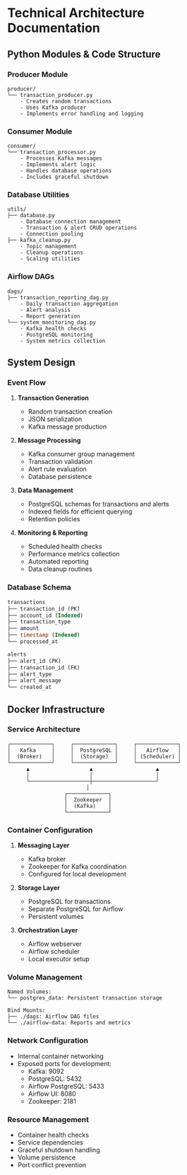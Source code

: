 # Technical Architecture Documentation

## Python Modules & Code Structure

### Producer Module
```
producer/
└── transaction_producer.py
    - Creates random transactions
    - Uses Kafka producer
    - Implements error handling and logging
```

### Consumer Module
```
consumer/
└── transaction_processor.py
    - Processes Kafka messages
    - Implements alert logic
    - Handles database operations
    - Includes graceful shutdown
```

### Database Utilities
```
utils/
├── database.py
    - Database connection management
    - Transaction & alert CRUD operations
    - Connection pooling
├── kafka_cleanup.py
    - Topic management
    - Cleanup operations
    - Scaling utilities
```

### Airflow DAGs
```
dags/
├── transaction_reporting_dag.py
    - Daily transaction aggregation
    - Alert analysis
    - Report generation
└── system_monitoring_dag.py
    - Kafka health checks
    - PostgreSQL monitoring
    - System metrics collection
```

## System Design

### Event Flow
1. **Transaction Generation**
   - Random transaction creation
   - JSON serialization
   - Kafka message production

2. **Message Processing**
   - Kafka consumer group management
   - Transaction validation
   - Alert rule evaluation
   - Database persistence

3. **Data Management**
   - PostgreSQL schemas for transactions and alerts
   - Indexed fields for efficient querying
   - Retention policies

4. **Monitoring & Reporting**
   - Scheduled health checks
   - Performance metrics collection
   - Automated reporting
   - Data cleanup routines

### Database Schema
```sql
transactions
├── transaction_id (PK)
├── account_id (Indexed)
├── transaction_type
├── amount
├── timestamp (Indexed)
└── processed_at

alerts
├── alert_id (PK)
├── transaction_id (FK)
├── alert_type
├── alert_message
└── created_at
```

## Docker Infrastructure

### Service Architecture
```
┌─────────────┐     ┌─────────────┐     ┌─────────────┐
│   Kafka     │     │  PostgreSQL │     │   Airflow   │
│  (Broker)   │     │  (Storage)  │     │ (Scheduler) │
└─────────────┘     └─────────────┘     └─────────────┘
      ▲                   ▲                    ▲
      │                   │                    │
      └───────────────────┼────────────────────┘
                         │
                  ┌─────────────┐
                  │  Zookeeper  │
                  │  (Kafka)    │
                  └─────────────┘
```

### Container Configuration
1. **Messaging Layer**
   - Kafka broker
   - Zookeeper for Kafka coordination
   - Configured for local development

2. **Storage Layer**
   - PostgreSQL for transactions
   - Separate PostgreSQL for Airflow
   - Persistent volumes

3. **Orchestration Layer**
   - Airflow webserver
   - Airflow scheduler
   - Local executor setup

### Volume Management
```
Named Volumes:
└── postgres_data: Persistent transaction storage

Bind Mounts:
├── ./dags: Airflow DAG files
└── ./airflow-data: Reports and metrics
```

### Network Configuration
- Internal container networking
- Exposed ports for development:
  - Kafka: 9092
  - PostgreSQL: 5432
  - Airflow PostgreSQL: 5433
  - Airflow UI: 8080
  - Zookeeper: 2181

### Resource Management
- Container health checks
- Service dependencies
- Graceful shutdown handling
- Volume persistence
- Port conflict prevention
